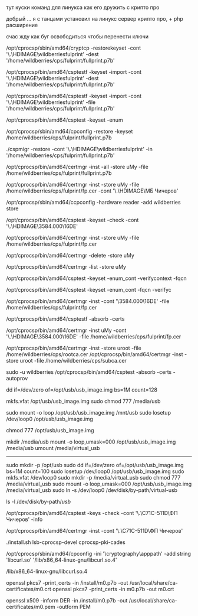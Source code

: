
тут куски команд для линукса как его дружить с крипто про






добрый ... я с танцами установил на линукс сервер крипто про, + php расширение

счас жду как буг освободиться чтобы перенести ключи


/opt/cprocsp/sbin/amd64/cryptcp -restorekeyset -cont '\\.\HDIMAGE\wildberriesfulprint' -dest '/home/wildberries/cps/fulprint/fullprint.p7b'


/opt/cprocsp/bin/amd64/csptestf -keyset -import -cont '\\.\HDIMAGE\wildberriesfulprint' -dest '/home/wildberries/cps/fulprint/fullprint.p7b'



/opt/cprocsp/bin/amd64/csptestf -keyset -import -cont '\\.\HDIMAGE\wildberriesfulprint' -file '/home/wildberries/cps/fulprint/fullprint.p7b'



/opt/cprocsp/bin/amd64/csptest -keyset -enum


/opt/cprocsp/sbin/amd64/cpconfig -restore -keyset /home/wildberries/cps/fulprint/fullprint.p7b


./cspmigr -restore -cont '\\.\HDIMAGE\wildberriesfulprint' -in '/home/wildberries/cps/fulprint/fullprint.p7b'



 /opt/cprocsp/bin/amd64/certmgr -inst -all -store uMy -file /home/wildberries/cps/fulprint/fullprint.p7b
 
 /opt/cprocsp/bin/amd64/certmgr -inst  -store uMy -file /home/wildberries/cps/fulprint/fp.cer  -cont '\\.\HDIMAGE\МБ Чичеров'
 
 
 /opt/cprocsp/sbin/amd64/ccpconfig -hardware reader -add wildberries store


/opt/cprocsp/bin/amd64/csptest -keyset -check -cont '\\.\HDIMAGE\3584.000\16DE'



/opt/cprocsp/bin/amd64/certmgr -inst -store uMy -file /home/wildberries/cps/fulprint/fp.cer

/opt/cprocsp/bin/amd64/certmgr -delete -store uMy


/opt/cprocsp/bin/amd64/certmgr -list -store uMy



/opt/cprocsp/bin/amd64/csptest -keyset -enum_cont -verifycontext -fqcn



/opt/cprocsp/bin/amd64/csptest -keyset -enum_cont -fqcn -verifyc



/opt/cprocsp/bin/amd64/certmgr -inst -cont '\\3584.000\16DE' -file /home/wildberries/cps/fulprint/fp.cer


/opt/cprocsp/bin/amd64/csptestf -absorb -certs

/opt/cprocsp/bin/amd64/certmgr -inst  uMy -cont '\\.\HDIMAGE\\3584.000\16DE' -file /home/wildberries/cps/fulprint/fp.cer



/opt/cprocsp/bin/amd64/certmgr -inst -store uroot -file /home/wildberries/cps/rootca.cer
/opt/cprocsp/bin/amd64/certmgr -inst -store uroot -file /home/wildberries/cps/subca.cer



sudo -u wildberries /opt/cprocsp/bin/amd64/csptest -absorb -certs -autoprov



dd if=/dev/zero of=/opt/usb/usb_image.img bs=1M count=128

mkfs.vfat /opt/usb/usb_image.img
sudo chmod 777 /media/usb

sudo mount -o loop /opt/usb/usb_image.img /mnt/usb
sudo losetup /dev/loop0 /opt/usb/usb_image.img


chmod 777 /opt/usb/usb_image.img

mkdir /media/usb
mount -o loop,umask=000 /opt/usb/usb_image.img /media/usb
umount  /media/virtual_usb


*********************************
sudo mkdir -p /opt/usb
sudo dd if=/dev/zero of=/opt/usb/usb_image.img bs=1M count=100
sudo losetup /dev/loop0 /opt/usb/usb_image.img
sudo mkfs.vfat /dev/loop0
sudo mkdir -p /media/virtual_usb
sudo chmod 777 /media/virtual_usb
sudo mount -o loop,umask=000 /opt/usb/usb_image.img /media/virtual_usb
sudo ln -s /dev/loop0 /dev/disk/by-path/virtual-usb

ls -l /dev/disk/by-path/*usb*




/opt/cprocsp/bin/amd64/csptest -keys -check -cont '\\.\C71C-511D\ФП Чичеров' -info


/opt/cprocsp/bin/amd64/certmgr -inst -cont '\\.\C71C-511D\ФП Чичеров'







./install.sh lsb-cprocsp-devel cprocsp-pki-cades









/opt/cprocsp/sbin/amd64/cpconfig -ini '\cryptography\apppath' -add string 'libcurl.so' '/lib/x86_64-linux-gnu/libcurl.so.4'






/lib/x86_64-linux-gnu/libcurl.so.4




openssl pkcs7 -print_certs -in /install/m0.p7b -out /usr/local/share/ca-certificates/m0.crt
openssl pkcs7 -print_certs -in m0.p7b -out m0.crt


openssl x509 -inform DER -in /install/m0.p7b -out /usr/local/share/ca-certificates/m0.pem -outform PEM

